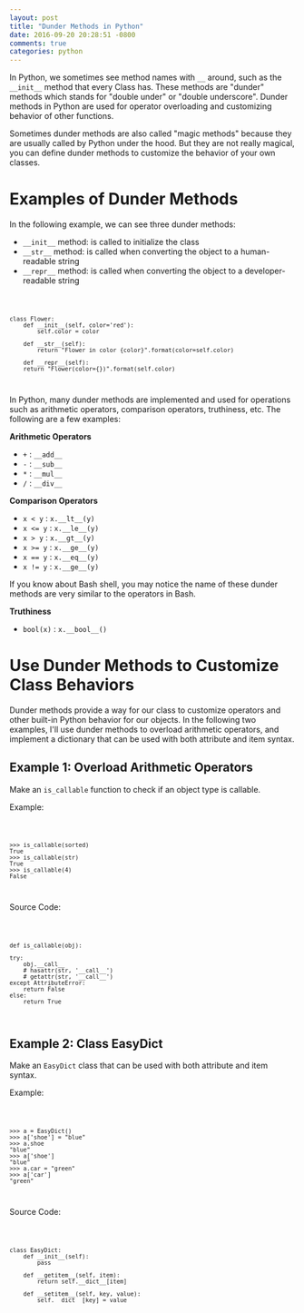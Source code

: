 ```yaml
---
layout: post
title: "Dunder Methods in Python"
date: 2016-09-20 20:28:51 -0800
comments: true
categories: python
---
```


In Python, we sometimes see method names with ```__``` around, such as the ```__init__``` method that every Class has. These methods are "dunder" methods which stands for "double under" or "double underscore". Dunder methods in Python are used for operator overloading and customizing behavior of other functions.

Sometimes dunder methods are also called "magic methods" because they are usually called by Python under the hood. But they are not really magical, you can define dunder methods to customize the behavior of your own classes.

# Examples of Dunder Methods

In the following example, we can see three dunder methods:

- ```__init__``` method: is called to initialize the class
- ```__str__``` method: is called when converting the object to a human-readable string
- ```__repr__``` method: is called when converting the object to a developer-readable string


<code>

    class Flower:
	    def __init__(self, color='red'):
		    self.color = color

		def __str__(self):
			return "Flower in color {color}".format(color=self.color)

		def __repr__(self):
		return "Flower(color={})".format(self.color)

</code>


In Python, many dunder methods are implemented and used for operations such as arithmetic operators, comparison operators, truthiness, etc. The following are a few examples:

**Arithmetic Operators**

- ```+``` : ```__add__```
- ```-``` : ```__sub__```
- ```*``` : ```__mul__```
- ```/``` : ```__div__```

**Comparison Operators**

- ```x < y``` : ```x.__lt__(y)```
- ```x <= y``` : ```x.__le__(y)``` 
- ```x > y``` : ```x.__gt__(y)```
- ```x >= y``` : ```x.__ge__(y)```
- ```x == y``` : ```x.__eq__(y)```
- ```x != y``` : ```x.__ge__(y)```

If you know about Bash shell, you may notice the name of these dunder methods are very similar to the operators in Bash.

**Truthiness**

- ```bool(x)``` : ```x.__bool__()```

# Use Dunder Methods to Customize Class Behaviors

Dunder methods provide a way for our class to customize operators and other built-in Python behavior for our objects. In the following two examples, I'll use dunder methods to overload arithmetic operators, and implement a dictionary that can be used with both attribute and item syntax.

## Example 1: Overload Arithmetic Operators

Make an ```is_callable``` function to check if an object type is callable.

Example:

<code>

    >>> is_callable(sorted)
    True
    >>> is_callable(str)
    True
    >>> is_callable(4)
    False

</code>

Source Code:

<code>

    def is_callable(obj):
    
    try:
    	obj.__call__
    	# hasattr(str, '__call__')
    	# getattr(str, '__call__')
    except AttributeError:
    	return False
    else:
    	return True

</code>

## Example 2: Class EasyDict

Make an ```EasyDict``` class that can be used with both attribute and item syntax.

Example:

<code>

	>>> a = EasyDict()
	>>> a['shoe'] = "blue"
	>>> a.shoe
	"blue"
	>>> a['shoe']
	"blue"
	>>> a.car = "green"
	>>> a['car']
	"green"

</code>

Source Code:

<code>

	class EasyDict:
    	def __init__(self):
        	pass

   		def __getitem__(self, item):
        	return self.__dict__[item]

    	def __setitem__(self, key, value):
        	self.__dict__[key] = value

</code>



